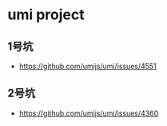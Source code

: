 # umi project

## 1号坑
- https://github.com/umijs/umi/issues/4551

## 2号坑
- https://github.com/umijs/umi/issues/4360

